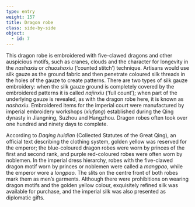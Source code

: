 ```yaml
---
type: entry
weight: 157
title: Dragon robe
class: side-by-side
object:
  - id: 7
---
```

This dragon robe is embroidered with five-clawed
dragons and other auspicious motifs, such as cranes,
clouds and the character for longevity in the *nashaxiu*
or *chuoshaxiu* (‘counted stitch’) technique. Artisans
would use silk gauze as the ground fabric and then
penetrate coloured silk threads in the holes of the gauze
to create patterns. There are two types of silk gauze
embroidery: when the silk gauze ground is completely
covered by the embroidered patterns it is called *najinxiu*
(‘full count’); when part of the underlying gauze is
revealed, as with the dragon robe here, it is known
as *nashaxiu*. Embroidered items for the imperial court
were manufactured by imperial embroidery workshops
(*xiufang*) established during the Qing dynasty in Jiangning,
Suzhou and Hangzhou. Dragon robes often took over one
hundred and ninety days to complete.

According to *Daqing huidian* (Collected Statutes of the Great
Qing), an official text describing the clothing system,
golden yellow was reserved for the emperor; the blue-coloured
dragon robes were worn by princes of the first
and second rank, and purple red-coloured robes were
often worn by noblemen. In the imperial dress hierarchy,
robes with the five-clawed dragon motif worn by princes
or noblemen were called a *mangpao*, while
the emperor wore a *longpao*. The slits
on the centre front of both robes mark them as men’s
garments. Although there were prohibitions on wearing
dragon motifs and the golden yellow colour, exquisitely
refined silk was available for purchase, and the imperial
silk was also presented as diplomatic gifts.
